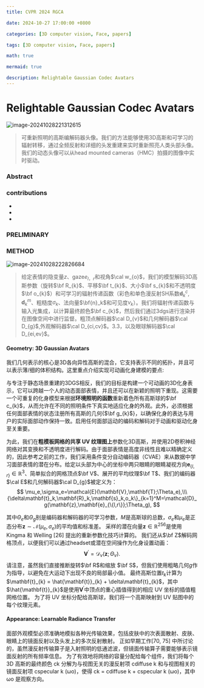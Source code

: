 ```yaml
---
title: CVPR 2024 RGCA

date: 2024-10-27 17:00:00 +0800

categories: [3D computer vision, Face, papers]

tags: [3D computer vision, Face, papers]

math: true

mermaid: true

description: Relightable Gaussian Codec Avatars
---
```


# Relightable Gaussian Codec Avatars

![image-20241028221312615](/Users/apple/Documents/GitHub/caimingshuo.github.io/imgs/3dv/3dv9/RGCA_show.png)

>可重新照明的高斯编解码器头像。我们的方法能够使用3D高斯和可学习的辐射转移，通过全频反射和详细的头发重建来实时重新照亮人类头部头像。我们的动态头像可以从head mounted cameras（HMC）拍摄的图像中实时驱动。

### Abstract



### contributions

* 
* 
* 

### PRELIMINARY



### METHOD

![image-20241028222826684](/Users/apple/Documents/GitHub/caimingshuo.github.io/imgs/3dv/3dv9/RGCA.png)

>给定表情的隐变量$z$、gaze$e_{l，r}$和视角$\cal w_{o}$，我们的模型解码3D高斯参数（旋转$\bf R_{k}$、平移$\bf t_{k}$、大小$\bf s_{k}$和不透明度$\bf o_{k}$）和可学习的辐射传递函数（彩色和单色漫反射SH系数$\mathbf{d}_k^c,\mathbf{d}_k^m$、粗糙度$\sigma_{k}$、法向量$\bf{n}_k$和可见度$v_{k}$）。我们将辐射传递函数与输入光集成，以计算最终颜色$\bf c_{k}$，然后我们通过3dgs进行渲染并在图像空间中进行监督。粗顶点解码器$\cal D_{v}$和几何解码器$\cal D_{g}$,外观解码器$\cal D_{ci,cv}$。3.3，以及眼球解码器$\cal D_{ei,ev}$。

#### Geometry: 3D Gaussian Avatars

我们几何表示的核心是3D各向异性高斯的混合，它支持表示不同的拓扑，并且可以表示薄/细的体积结构。这里重点介绍实现可动画化身建模的要点:

与专注于静态场景重建的3DGS相反，我们的目标是构建一个可动画的3D化身表示，它可以跨越一个人的动态面部表情，并且还可以在新颖的照明下重现。这需要一个可重复的化身模型来根据**环境照明的函数**重新着色所有高斯球的$\bf c_{k}$，从而允许在不同的照明条件下真实地适应化身的外观。此外，必须根据任何面部表情的状态注册所有高斯的几何{$\bf g_{k}$}，以确保化身的表达与用户的实际面部动作保持一致。启用任何面部运动的编码和解码对于动画和驱动化身至关重要。

为此，我们在**粗模板网格的共享 UV 纹理图上**参数化3D高斯，并使用2D卷积神经网络对其变换和不透明度进行解码。由于面部表情是高度非线性且难以精确定义的，因此参考之前的工作，我们采用条件变分自动编码器（CVAE）来从数据中学习面部表情的潜在分布。给定以头部为中心的坐标中两只眼睛的眼睛凝视方向$\mathbf{e}_{\{l,r\}}\in\mathbb{R}^3$、简单拟合的网格顶点$\bf V$、展开的平均纹理$\bf T$、我们的编码器$\cal E$和几何解码器$\cal D_{g}$被定义为：
$$
\mu_e,\sigma_e=\mathcal{E}(\mathbf{V},\mathbf{T};\Theta_e),\\\{\delta\mathbf{t}_k,\mathbf{R}_k,\mathbf{s}_k,o_k\}_{k=1}^M=\mathcal{D}_g(\mathbf{z},\mathbf{e}_{\{l,r\}};\Theta_g),
$$

其中$\Theta_{e}$和$\Theta_{g}$别是编码器和解码器的可学习参数，$M$是高斯球的总数，$\sigma_{e}$和$\mu_{e}$是正态分布$\mathbf{z}\sim\mathcal{N}(\mu_e,\sigma_e)$的平均值和标准差。 采样的潜在向量$\mathbf{z}\in\mathbb{R}^{256}$是使用 Kingma 和 Welling [26] 提出的重新参数化技巧计算的。 我们还从$\bf Z$解码网格顶点，以便我们可以通过headset或潜在空间操作为化身设置动画：
$$
\mathbf{V}^{\prime}=\mathcal{D}_v(\mathbf{z};\Theta_v).
$$
请注意，虽然我们直接推断旋转$\bf R$和缩放 $\bf S$，但我们使用粗略几何$g$作为指导，以避免在大运动下出现不良的局部最小值。 最终高斯位置$t_{k}$计算为$\mathbf{t}_{k} = \hat{\mathbf{t}}_{k} + \delta\mathbf{t}_{k}$，其中$\hat{\mathbf{t}}_{k}$是使用$\mathbf{V}^{\prime}$中顶点的重心插值得到的相应 UV 坐标的插值粗网格位置。 为了将 UV 坐标分配给高斯球，我们将一个高斯映射到 UV 贴图中的每个纹理元素。

#### Appearance: Learnable Radiance Transfer

面部外观模型必须准确地模拟各种光传输效果，包括皮肤中的次表面散射、皮肤、眼睛上的镜面反射以及头发上的多次反射散射。 正如早期工作[70, 75] 中所讨论的，虽然漫反射传输算子是入射照明的低通滤波，但镜面传输算子需要能够表示镜面反射的所有频率信息。 为了有效地将网络的容量分配给每个组件，我们将每个 3D 高斯的最终颜色 ck 分解为与视图无关的漫反射项 cdiffuse k 和与视图相关的镜面反射项 cspecular k (ωo)，使得 ck = cdiffuse  k + cspecular k (ωo)，其中 ωo 是观察方向。

